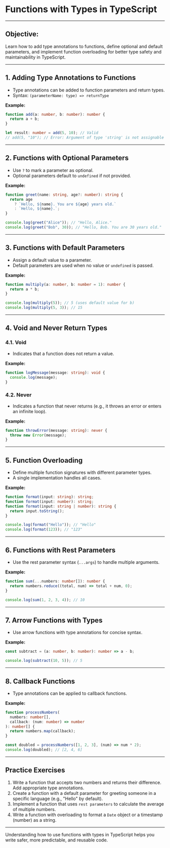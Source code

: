 
# Functions with Types in TypeScript

---

## **Objective:**
Learn how to add type annotations to functions, define optional and default parameters, and implement function overloading for better type safety and maintainability in TypeScript.

---

## **1. Adding Type Annotations to Functions**
- Type annotations can be added to function parameters and return types.
- Syntax: `(parameterName: type) => returnType`

**Example:**
```typescript
function add(a: number, b: number): number {
  return a + b;
}

let result: number = add(5, 10); // Valid
// add(5, "10"); // Error: Argument of type 'string' is not assignable to parameter of type 'number'
```

---

## **2. Functions with Optional Parameters**
- Use `?` to mark a parameter as optional.
- Optional parameters default to `undefined` if not provided.

**Example:**
```typescript
function greet(name: string, age?: number): string {
  return age
    ? `Hello, ${name}. You are ${age} years old.`
    : `Hello, ${name}.`;
}

console.log(greet("Alice")); // "Hello, Alice."
console.log(greet("Bob", 30)); // "Hello, Bob. You are 30 years old."
```

---

## **3. Functions with Default Parameters**
- Assign a default value to a parameter.
- Default parameters are used when no value or `undefined` is passed.

**Example:**
```typescript
function multiply(a: number, b: number = 1): number {
  return a * b;
}

console.log(multiply(5)); // 5 (uses default value for b)
console.log(multiply(5, 3)); // 15
```

---

## **4. Void and Never Return Types**
### **4.1. Void**
- Indicates that a function does not return a value.

**Example:**
```typescript
function logMessage(message: string): void {
  console.log(message);
}
```

### **4.2. Never**
- Indicates a function that never returns (e.g., it throws an error or enters an infinite loop).

**Example:**
```typescript
function throwError(message: string): never {
  throw new Error(message);
}
```

---

## **5. Function Overloading**
- Define multiple function signatures with different parameter types.
- A single implementation handles all cases.

**Example:**
```typescript
function format(input: string): string;
function format(input: number): string;
function format(input: string | number): string {
  return input.toString();
}

console.log(format("Hello")); // "Hello"
console.log(format(123)); // "123"
```

---

## **6. Functions with Rest Parameters**
- Use the rest parameter syntax (`...args`) to handle multiple arguments.

**Example:**
```typescript
function sum(...numbers: number[]): number {
  return numbers.reduce((total, num) => total + num, 0);
}

console.log(sum(1, 2, 3, 4)); // 10
```

---

## **7. Arrow Functions with Types**
- Use arrow functions with type annotations for concise syntax.

**Example:**
```typescript
const subtract = (a: number, b: number): number => a - b;

console.log(subtract(10, 5)); // 5
```

---

## **8. Callback Functions**
- Type annotations can be applied to callback functions.

**Example:**
```typescript
function processNumbers(
  numbers: number[],
  callback: (num: number) => number
): number[] {
  return numbers.map(callback);
}

const doubled = processNumbers([1, 2, 3], (num) => num * 2);
console.log(doubled); // [2, 4, 6]
```

---

## **Practice Exercises**
1. Write a function that accepts two numbers and returns their difference. Add appropriate type annotations.
2. Create a function with a default parameter for greeting someone in a specific language (e.g., "Hello" by default).
3. Implement a function that uses `rest parameters` to calculate the average of multiple numbers.
4. Write a function with overloading to format a `Date` object or a timestamp (number) as a string.

---

Understanding how to use functions with types in TypeScript helps you write safer, more predictable, and reusable code.
